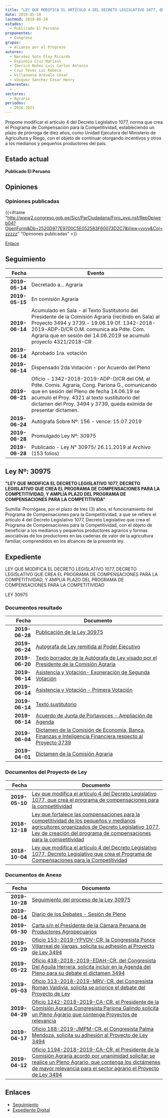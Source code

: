 ```yaml
---
title: "LEY QUE MODIFICA EL ARTÍCULO 4 DEL DECRETO LEGISLATIVO 1077, QUE CREA EL PROGRAMA DE COMPENSACIONES PARA LA COMPETITIVIDAD"
date: 2019-05-10
lastmod: 2019-06-28
estados: 
  - Publicado El Peruano
proponentes: 
  - Congreso
grupos: 
  - Alianza por el Progreso
autores: 
  - Narváez Soto Eloy Ricardo
  - Espinoza Cruz Marisol
  - Iberico Nuñez Luis Carlos Antonio
  - Cruz Tévez Luz Rebeca
  - Villanueva Arévalo César
  - Vásquez Sánchez César Henry
adherentes: 
  - 
sectores: 
  - Agraria
periodos: 
  - 2016-2021
---
```


Propone modificar el artículo 4 del Decreto Legislativo 1077, norma que crea el Programa de Compensación para la Competitividad, estableciendo un plazo de prórroga de diez años, como Unidad Ejecutora del Ministerio de Agricultura y Riego, con el objeto de continuar otorgando incentivos y otros a los medianos y pequeños productores del país.


## Estado actual

**Publicado El Peruano**

## Opiniones

### Opiniones publicadas

{{<iframe "http://www2.congreso.gob.pe/Sicr/ParCiudadana/Foro_pvp.nsf/RepOpiweb04?OpenForm&Db=2520D977E9700C5E052583F60073D2C7&View=yyyy&Col=zzzzz" "Opiniones publicadas" >}}

[Enlace](http://www2.congreso.gob.pe/Sicr/ParCiudadana/Foro_pvp.nsf/RepOpiweb04?OpenForm&Db=2520D977E9700C5E052583F60073D2C7&View=yyyy&Col=zzzzz)

## Seguimiento

| Fecha | Evento |
|------:|--------|
| **2019-05-14** | Decretado a... Agraria|
| **2019-05-15** | En comisión Agraria|
| **2019-06-14** | Acumulado en Sala - al Texto Sustitutorio del Presidente de la Comisión Agraria (recibido en Sala) al Proyecto 3494 y 3739.- 19.06.19 Of. 1342-2018-2019-ADP-D/CR O.M. comunica ala Pdte. Com. Agraria que en sesión del 14.06.2019 se acumuló proyecto 4321/2018-CR|
| **2019-06-14** | Aprobado 1ra. votación|
| **2019-06-14** | Dispensado 2da Votación - por Acuerdo del Pleno|
| **2019-06-21** | Oficio - 1342-2018-2019-ADP-D/CR del OM, al Pdte. Comis. Agraria, Cong. Pariona G., comunicando que en sesión del Pleno de fecha 14.06.19 se acumuló el Proy. 4321 al texto sustitutorio del dictamen del Proy. 3494 y 3739, queda eximida de presentar dictamen.|
| **2019-06-24** | Autógrafa Sobre Nº: 156 - vence: 15.07.2019|
| **2019-06-28** | Promulgado Ley Nº: 30975|
| **2019-06-28** | Publicado - Ley N° 30975/ 26.11.2019 al Archivo (153 folios)|

## Ley Nº: 30975

**"LEY QUE MODIFICA EL DECRETO LEGISLATIVO 1077, DECRETO LEGISLATIVO QUE CREA EL PROGRAMA DE COMPENSACIONES PARA LA COMPETITIVIDAD, Y AMPLÍA PLAZO DEL PROGRAMA DE COMPENSACIONES PARA LA COMPETITIVIDA"**

Sumilla: Prorrógase, por el plazo de tres (3) años, el funcionamiento del Programa de Compensaciones para la Competitividad, a que se refiere el artículo 4 del Decreto Legislativo 1077, Decreto Legislativo que crea el Programa de Compensaciones para la Competitividad, con el objeto de beneficiar a los medianos y pequeños productores agrarios y formas asociativas de los productores en las cadenas de valor de la agricultura familiar, comprendidos en los alcances de la presente ley.


## Expediente

LEY QUE MODIFICA EL DECRETO LEGISLATIVO 1077, DECRETO LEGISLATIVO QUE CREA EL PROGRAMA DE COMPENSACIONES PARA LA COMPETITIVIDAD, Y AMPLIA PLAZO DEL PROGRAMA DE COMPENSACIONES PARA LA COMPETITIVIDAD

LEY 30975


### Documentos resultado

| Fecha | Documento |
|------:|--------|
| **2019-06-28** | [Publicación de la Ley 30975](http://www.leyes.congreso.gob.pe/Documentos/2016_2021/ADLP/Normas_Legales/30975-LEY.pdf) |
| **2019-06-24** | [Autografa de Ley remitida al Poder Ejecutivo](http://www.leyes.congreso.gob.pe/Documentos/2016_2021/ADLP/Texto_Aprobado/AU0349420190624.pdf) |
| **2019-06-20** | [Texto borrador de la Autógrafa de Ley visado por el Presidente de la Comisión Agraria](http://www.leyes.congreso.gob.pe/Documentos/2016_2021/Texto_Borrador_de_Autografa/BAU0349420190614.pdf) |
| **2019-06-14** | [Asistencia y Votación- Exoneración de Segunda Votación](http://www.leyes.congreso.gob.pe/Documentos/2016_2021/Asistencia_y_Votacion/Proyectos_de_Ley/Exoneracion_de_Segunda_Votacion/ESV0349420190614.pdf) |
| **2019-06-14** | [Asistencia y Votación - Primera Votación](http://www.leyes.congreso.gob.pe/Documentos/2016_2021/Asistencia_y_Votacion/Proyectos_de_Ley/AV0349420190614.pdf) |
| **2019-06-14** | [Texto sustitutorio](http://www.leyes.congreso.gob.pe/Documentos/2016_2021/Texto_Sustitutorio/Proyectos_de_Ley/TS0349420190614..pdf) |
| **2019-06-14** | [Acuerdo de Junta de Portavoces - Ampliación de Agenda](http://www.leyes.congreso.gob.pe/Documentos/2016_2021/Acuerdos/Junta_Portavoces/AJP0349420190614.pdf) |
| **2019-06-04** | [Dictamen de la Comisión de Economía, Banca, Finanzas e Inteligencia Financiera respecto al Proyecto 3739](http://www.leyes.congreso.gob.pe/Documentos/2016_2021/Dictamenes/Proyectos_de_Ley/03739DC09MAY20190604.pdf) |
| **2019-04-01** | [Dictamen de la Comisión Agraria](http://www.leyes.congreso.gob.pe/Documentos/2016_2021/Dictamenes/Proyectos_de_Ley/03494DC01MAY20190401..pdf) |

### Documentos del Proyecto de Ley

| Fecha | Documento |
|------:|--------|
| **2019-05-10** | [Ley que modifica el artículo 4 del Decreto Legislativo 1077, que crea el programa de compensaciones para la competitividad](http://www.leyes.congreso.gob.pe/Documentos/2016_2021/Proyectos_de_Ley_y_de_Resoluciones_Legislativas/PL0432120190510.pdf) |
| **2018-12-18** | [Ley que fortalece las compensaciones para la competitividad de los pequeños y medianos agricultores organizados de Decreto Legislativo 1077, Ley de creación del programa de compensaciones para la competitividad](http://www.leyes.congreso.gob.pe/Documentos/2016_2021/Proyectos_de_Ley_y_de_Resoluciones_Legislativas/PL0373920181218...pdf) |
| **2018-10-04** | [Ley que modifica el artículo 4 del Decreto Legislativo 1077, Decreto Legislativo que crea el Programa de Compensaciones para la Competitividad](http://www.leyes.congreso.gob.pe/Documentos/2016_2021/Proyectos_de_Ley_y_de_Resoluciones_Legislativas/PL0349420181004.pdf) |

### Documentos de Anexo

| Fecha | Documento |
|------:|--------|
| **2019-10-28** | [Seguimiento del proceso de la Ley 30975](http://www.leyes.congreso.gob.pe/Documentos/2016_2021/Seguimiento_de_Proyectos_de_Ley/03494PL20191028.pdf) |
| **2019-06-14** | [Diario de los Debates - Sesión de Pleno](http://www2.congreso.gob.pe/Sicr/DiarioDebates/Publicad.nsf/SesionesPleno/05256D6E0073DFE9052584200055B7B3/$FILE/SLO-2018-12.pdf) |
| **2019-05-30** | [Carta s/n el Presidente de la Cámara Peruana de Productores Agropecuarios](http://www.leyes.congreso.gob.pe/Documentos/2016_2021/Oficios/Otras_Instituciones/CARTA-SN-CPPA-20190530.pdf) |
| **2019-05-29** | [Oficio 153-2019-YPVDV-CR, la Congresista Ponce Villarreal de Vargas, solicita su adhesión al Proyecto de Ley 3494](http://www.leyes.congreso.gob.pe/Documentos/2016_2021/Oficios/Congresistas/OFICIO-153-2019-YPVDV-CR.pdf) |
| **2019-05-22** | [Oficio 438-2018-2019-EDAH-CR, del Congresista Del Aguila Herrera, solicita incluir en la Agenda del Pleno para su debate el dictamen 3494](http://www.leyes.congreso.gob.pe/Documentos/2016_2021/Oficios/Congresistas/OFICIO-438-2018-2019-EDAH-CR.pdf) |
| **2019-05-03** | [Oficio 313-2018-2019-MRV-CR, del Congresista Roman Valdivia, solicita se priorice el debate del Proyecto de Ley](http://www.leyes.congreso.gob.pe/Documentos/2016_2021/Oficios/Congresistas/OFICIO-313-2018-2019-MRV-CR.pdf) |
| **2019-04-29** | [Oficio 1242-2018-2019-CA-CR, el Presidente de la Comisión Agraria Congresista Pariona Galindo solicita un Pleno Agrario que contenga Proyectos de relevancia](http://www.leyes.congreso.gob.pe/Documentos/2016_2021/Oficios/Comisiones_Ordinarias/OFICIO-1242-2018-2019-CA-CR.pdf) |
| **2019-04-17** | [Oficio 188-2019-JMPM-CR, el Congresista Palma Mendoza, solicita su adhesión al Proyecto de Ley 3494](http://www.leyes.congreso.gob.pe/Documentos/2016_2021/Adhesiones/Proyectos_de_Ley/OFICIO-188-2019-JMPM-CR.pdf) |
| **2019-04-12** | [Oficio 1194-2018-2019-CA-CR, el Presidente de la Comisión Agraria acordó por unanimidad solicitar se realice un Pleno Agrario, que contenga los dictámenes de mayor relevancia para el sector agrario el Proyecto de Ley 3494](http://www.leyes.congreso.gob.pe/Documentos/2016_2021/Oficios/Comisiones_Ordinarias/OFICIO-1194-2018-2019-CA-CR.pdf) |

## Enlaces 

- [Seguimiento](http://www2.congreso.gob.pe/Sicr/TraDocEstProc/CLProLey2016.nsf/f7fff46988ca05b1052578e100829cc7/d25bd2d855fc3549052583f6005f1264?OpenDocument)
- [Expediente Digital](http://www2.congreso.gob.pe/Sicr/TraDocEstProc/CLProLey2016.nsf/f7fff46988ca05b1052578e100829cc7/d25bd2d855fc3549052583f6005f1264?OpenDocument&Click=05257FB7005EB655.eb71d0cf91d8294e05256cdf006b5706/$Body/0.1C6C)
